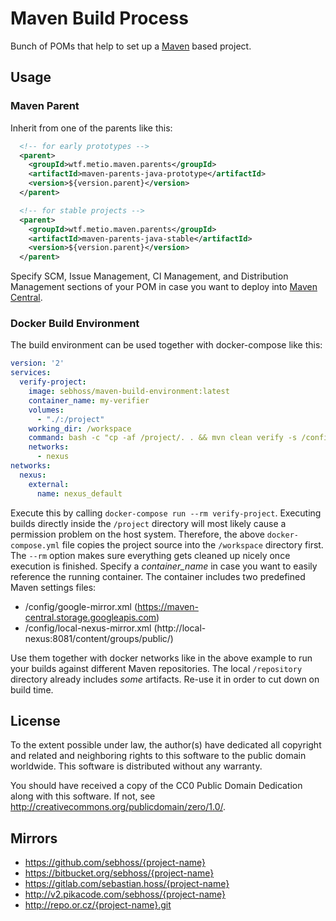 # Maven Build Process

Bunch of POMs that help to set up a [Maven](http://maven.apache.org/) based project.

## Usage

### Maven Parent

Inherit from one of the parents like this:

```xml
  <!-- for early prototypes -->
  <parent>
    <groupId>wtf.metio.maven.parents</groupId>
    <artifactId>maven-parents-java-prototype</artifactId>
    <version>${version.parent}</version>
  </parent>
```

```xml
  <!-- for stable projects -->
  <parent>
    <groupId>wtf.metio.maven.parents</groupId>
    <artifactId>maven-parents-java-stable</artifactId>
    <version>${version.parent}</version>
  </parent>
```

Specify SCM, Issue Management, CI Management, and Distribution Management sections of your POM in case you want to deploy into [Maven Central](http://search.maven.org/).

### Docker Build Environment

The build environment can be used together with docker-compose like this:

```yaml
version: '2'
services:
  verify-project:
    image: sebhoss/maven-build-environment:latest
    container_name: my-verifier
    volumes:
      - "./:/project"
    working_dir: /workspace
    command: bash -c "cp -af /project/. . && mvn clean verify -s /config/local-nexus-mirror.xml -Dmaven.repo.local=/repository"
    networks:
      - nexus
networks:
  nexus:
    external:
      name: nexus_default
```

Execute this by calling `docker-compose run --rm verify-project`. Executing builds directly inside the `/project` directory will most likely cause a permission problem on the host system. Therefore, the above `docker-compose.yml` file copies the project source into the `/workspace` directory first. The `--rm` option makes sure everything gets cleaned up nicely once execution is finished. Specify a *container_name* in case you want to easily reference the running container. The container includes two predefined Maven settings files:

- /config/google-mirror.xml (https://maven-central.storage.googleapis.com)
- /config/local-nexus-mirror.xml (http://local-nexus:8081/content/groups/public/)

Use them together with docker networks like in the above example to run your builds against different Maven repositories. The local `/repository` directory already includes _some_ artifacts. Re-use it in order to cut down on build time.

## License

To the extent possible under law, the author(s) have dedicated all copyright
and related and neighboring rights to this software to the public domain
worldwide. This software is distributed without any warranty.

You should have received a copy of the CC0 Public Domain Dedication along
with this software. If not, see http://creativecommons.org/publicdomain/zero/1.0/.

## Mirrors

- https://github.com/sebhoss/{project-name}
- https://bitbucket.org/sebhoss/{project-name}
- https://gitlab.com/sebastian.hoss/{project-name}
- http://v2.pikacode.com/sebhoss/{project-name}
- http://repo.or.cz/{project-name}.git
